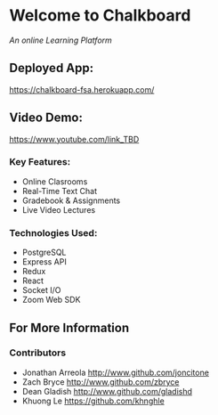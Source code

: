 # Welcome to Chalkboard

_An online Learning Platform_

## Deployed App:

https://chalkboard-fsa.herokuapp.com/

## Video Demo:

https://www.youtube.com/link_TBD

### Key Features:

- Online Clasrooms
- Real-Time Text Chat
- Gradebook & Assignments
- Live Video Lectures

### Technologies Used:

- PostgreSQL
- Express API
- Redux
- React
- Socket I/O
- Zoom Web SDK

## For More Information

### Contributors

- Jonathan Arreola http://www.github.com/joncitone
- Zach Bryce http://www.github.com/zbryce
- Dean Gladish http://www.github.com/gladishd
- Khuong Le https://github.com/khnghle
